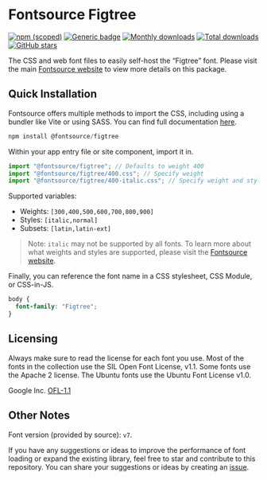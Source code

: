 # Fontsource Figtree

[![npm (scoped)](https://img.shields.io/npm/v/@fontsource/figtree?color=brightgreen)](https://www.npmjs.com/package/@fontsource/figtree) [![Generic badge](https://img.shields.io/badge/fontsource-passing-brightgreen)](https://github.com/fontsource/fontsource) [![Monthly downloads](https://badgen.net/npm/dm/@fontsource/figtree)](https://github.com/fontsource/fontsource) [![Total downloads](https://badgen.net/npm/dt/@fontsource/figtree)](https://github.com/fontsource/fontsource) [![GitHub stars](https://img.shields.io/github/stars/fontsource/fontsource.svg?style=social&label=Star)](https://github.com/fontsource/fontsource/stargazers)

The CSS and web font files to easily self-host the “Figtree” font. Please visit the main [Fontsource website](https://fontsource.org/fonts/figtree) to view more details on this package.

## Quick Installation

Fontsource offers multiple methods to import the CSS, including using a bundler like Vite or using SASS. You can find full documentation [here](https://fontsource.org/docs/getting-started/introduction).

```javascript
npm install @fontsource/figtree
```

Within your app entry file or site component, import it in.

```javascript
import "@fontsource/figtree"; // Defaults to weight 400
import "@fontsource/figtree/400.css"; // Specify weight
import "@fontsource/figtree/400-italic.css"; // Specify weight and style
```

Supported variables:
- Weights: `[300,400,500,600,700,800,900]`
- Styles: `[italic,normal]`
- Subsets: `[latin,latin-ext]`

> Note: `italic` may not be supported by all fonts. To learn more about what weights and styles are supported, please visit the [Fontsource website](https://fontsource.org/fonts/figtree).

Finally, you can reference the font name in a CSS stylesheet, CSS Module, or CSS-in-JS.

```css
body {
  font-family: "Figtree";
}
```

## Licensing
Always make sure to read the license for each font you use. Most of the fonts in the collection use the SIL Open Font License, v1.1. Some fonts use the Apache 2 license. The Ubuntu fonts use the Ubuntu Font License v1.0.

Google Inc.
[OFL-1.1](http://scripts.sil.org/OFL)

## Other Notes
Font version (provided by source): `v7`.

If you have any suggestions or ideas to improve the performance of font loading or expand the existing library, feel free to star and contribute to this repository. You can share your suggestions or ideas by creating an [issue](https://github.com/fontsource/fontsource/issues).